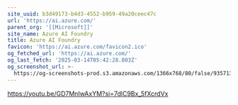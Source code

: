 ```yaml
---
site_uuid: b3d49173-b4d3-4552-b959-49a20ceec47c
url: 'https://ai.azure.com/'
parent_org: '[[Microsoft]]'
site_name: Azure AI Foundry
title: Azure AI Foundry
favicon: 'https://ai.azure.com/favicon2.ico'
og_fetched_url: 'https://ai.azure.com/'
og_last_fetch: '2025-03-14T05:42:28.803Z'
og_screenshot_url: >-
  https://og-screenshots-prod.s3.amazonaws.com/1366x768/80/false/935713f09405db4ef84c80af81c06e5719410c09c160606da1320fa4b4d5f789.jpeg
---
```


https://youtu.be/GD7MnIwAxYM?si=7dlC9Bx_5fXcrdVx
